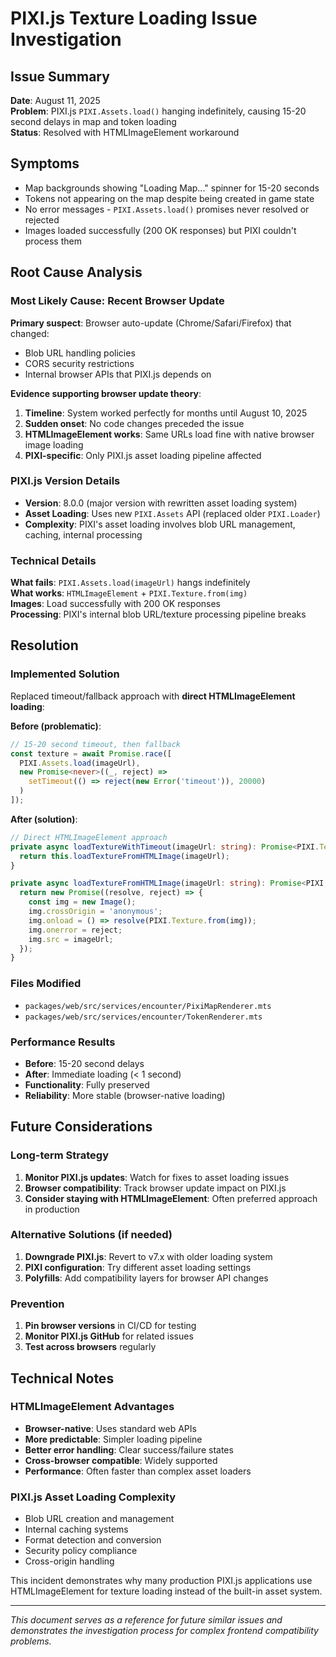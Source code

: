 # PIXI.js Texture Loading Issue Investigation

## Issue Summary
**Date**: August 11, 2025  
**Problem**: PIXI.js `PIXI.Assets.load()` hanging indefinitely, causing 15-20 second delays in map and token loading  
**Status**: Resolved with HTMLImageElement workaround  

## Symptoms
- Map backgrounds showing "Loading Map..." spinner for 15-20 seconds
- Tokens not appearing on the map despite being created in game state
- No error messages - `PIXI.Assets.load()` promises never resolved or rejected
- Images loaded successfully (200 OK responses) but PIXI couldn't process them

## Root Cause Analysis

### Most Likely Cause: Recent Browser Update
**Primary suspect**: Browser auto-update (Chrome/Safari/Firefox) that changed:
- Blob URL handling policies
- CORS security restrictions  
- Internal browser APIs that PIXI.js depends on

**Evidence supporting browser update theory**:
1. **Timeline**: System worked perfectly for months until August 10, 2025
2. **Sudden onset**: No code changes preceded the issue
3. **HTMLImageElement works**: Same URLs load fine with native browser image loading
4. **PIXI-specific**: Only PIXI.js asset loading pipeline affected

### PIXI.js Version Details
- **Version**: 8.0.0 (major version with rewritten asset loading system)
- **Asset Loading**: Uses new `PIXI.Assets` API (replaced older `PIXI.Loader`)
- **Complexity**: PIXI's asset loading involves blob URL management, caching, internal processing

### Technical Details
**What fails**: `PIXI.Assets.load(imageUrl)` hangs indefinitely  
**What works**: `HTMLImageElement` + `PIXI.Texture.from(img)`  
**Images**: Load successfully with 200 OK responses  
**Processing**: PIXI's internal blob URL/texture processing pipeline breaks

## Resolution

### Implemented Solution
Replaced timeout/fallback approach with **direct HTMLImageElement loading**:

**Before (problematic)**:
```typescript
// 15-20 second timeout, then fallback
const texture = await Promise.race([
  PIXI.Assets.load(imageUrl),
  new Promise<never>((_, reject) => 
    setTimeout(() => reject(new Error('timeout')), 20000)
  )
]);
```

**After (solution)**:
```typescript  
// Direct HTMLImageElement approach
private async loadTextureWithTimeout(imageUrl: string): Promise<PIXI.Texture> {
  return this.loadTextureFromHTMLImage(imageUrl);
}

private async loadTextureFromHTMLImage(imageUrl: string): Promise<PIXI.Texture> {
  return new Promise((resolve, reject) => {
    const img = new Image();
    img.crossOrigin = 'anonymous';
    img.onload = () => resolve(PIXI.Texture.from(img));
    img.onerror = reject;
    img.src = imageUrl;
  });
}
```

### Files Modified
- `packages/web/src/services/encounter/PixiMapRenderer.mts`
- `packages/web/src/services/encounter/TokenRenderer.mts`

### Performance Results
- **Before**: 15-20 second delays
- **After**: Immediate loading (< 1 second)
- **Functionality**: Fully preserved
- **Reliability**: More stable (browser-native loading)

## Future Considerations

### Long-term Strategy
1. **Monitor PIXI.js updates**: Watch for fixes to asset loading issues
2. **Browser compatibility**: Track browser update impact on PIXI.js
3. **Consider staying with HTMLImageElement**: Often preferred approach in production

### Alternative Solutions (if needed)
1. **Downgrade PIXI.js**: Revert to v7.x with older loading system
2. **PIXI configuration**: Try different asset loading settings
3. **Polyfills**: Add compatibility layers for browser API changes

### Prevention
1. **Pin browser versions** in CI/CD for testing
2. **Monitor PIXI.js GitHub** for related issues
3. **Test across browsers** regularly

## Technical Notes

### HTMLImageElement Advantages
- **Browser-native**: Uses standard web APIs
- **More predictable**: Simpler loading pipeline  
- **Better error handling**: Clear success/failure states
- **Cross-browser compatible**: Widely supported
- **Performance**: Often faster than complex asset loaders

### PIXI.js Asset Loading Complexity
- Blob URL creation and management
- Internal caching systems
- Format detection and conversion
- Security policy compliance
- Cross-origin handling

This incident demonstrates why many production PIXI.js applications use HTMLImageElement for texture loading instead of the built-in asset system.

---
*This document serves as a reference for future similar issues and demonstrates the investigation process for complex frontend compatibility problems.*